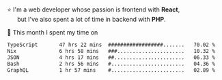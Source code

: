 ⭐ I'm a web developer whose passion is frontend with <b>React</b>,<br/>
&nbsp; &nbsp; &nbsp; but I've also spent a lot of time in backend with <b>PHP</b>.

📅 This month I spent my time on

<!--START_SECTION:waka-->

```txt
TypeScript       47 hrs 22 mins  ##################.......   70.02 %
Nix              6 hrs 58 mins   ###......................   10.32 %
JSON             4 hrs 17 mins   ##.......................   06.33 %
Bash             2 hrs 56 mins   #........................   04.36 %
GraphQL          1 hr 57 mins    #........................   02.89 %
```

<!--END_SECTION:waka-->
